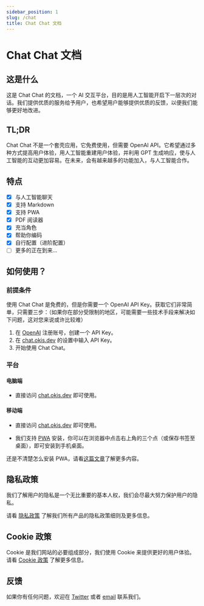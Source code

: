 ```yaml
---
sidebar_position: 1
slug: /chat
title: Chat Chat 文档
---
```


# Chat Chat 文档

## 这是什么

这是 Chat Chat 的文档，一个 AI 交互平台，目的是用人工智能开启下一层次的对话。我们提供优质的服务给予用户，也希望用户能够提供优质的反馈，以便我们能够更好地改进。

## TL;DR

Chat Chat 不是一个套壳应用，它免费使用，但需要 OpenAI API。它希望通过多种方式提高用户体验，用人工智能重建用户体验，并利用 GPT 生成响应，使与人工智能的互动更加容易。在未来，会有越来越多的功能加入，与人工智能合作。

## 特点

-   [x] 与人工智能聊天
-   [x] 支持 Markdown
-   [x] 支持 PWA
-   [x] PDF 阅读器
-   [x] 充当角色
-   [x] 帮助你编码
-   [x] 自行配置（进阶配置）
-   [ ] 更多的正在到来...

## 如何使用？

### 前提条件

使用 Chat Chat 是免费的，但是你需要一个 OpenAI API Key。获取它们非常简单，只需要三步：（如果你在部分受限制的地区，可能需要一些技术手段来解决如下问题，这对您来说或许比较难）

1. 在 [OpenAI](https://openai.com/) 注册账号，创建一个 API Key。
2. 在 [chat.okis.dev](https://chat.okis.dev) 的设置中输入 API Key。
3. 开始使用 Chat Chat。

### 平台

#### 电脑端

-   直接访问 [chat.okis.dev](https://chat.okis.dev) 即可使用。

#### 移动端

-   直接访问 [chat.okis.dev](https://chat.okis.dev) 即可使用。

-   我们支持 [PWA](https://en.wikipedia.org/wiki/Progressive_web_application) 安装，你可以在浏览器中点击右上角的三个点（或保存书签至桌面），即可安装到手机桌面。

还是不清楚怎么安装 PWA，请看[这篇文章](https://www.cdc.gov/niosh/mining/content/hearingloss/installPWA.html)了解更多内容。

## 隐私政策

我们了解用户的隐私是一个无比重要的基本人权，我们会尽最大努力保护用户的隐私。

请看 [隐私政策](https://www.harrly.com/privacy-policy) 了解我们所有产品的隐私政策细则及更多信息。

## Cookie 政策

Cookie 是我们网站的必要组成部分，我们使用 Cookie 来提供更好的用户体验。请看 [Cookie 政策](https://www.harrly.com/cookies) 了解更多信息。

## 反馈

如果你有任何问题，欢迎在 [Twitter](https://twitter.com/okisdev) 或者 [email](mailto:hi@okis.dev) 联系我们。
